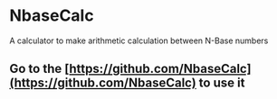 # NbaseCalc
A calculator to make arithmetic calculation between N-Base numbers 

## Go to the [https://github.com/NbaseCalc](https://github.com/NbaseCalc) to use it

